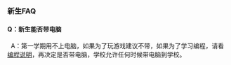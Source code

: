### 新生FAQ
#### Q：新生能否带电脑
   A：第一学期用不上电脑，如果为了玩游戏建议不带，如果为了学习编程，请看[编程说明](News.md)，再决定是否带电脑，学校允许任何时候带电脑到学校。
